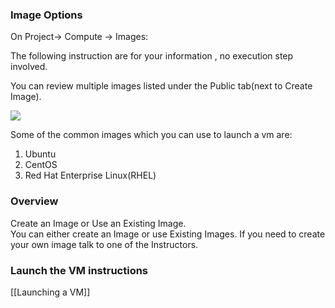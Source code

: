 ### Image Options
On Project-> Compute -> Images:  

The following instruction are for your information , no execution step involved.  
  
You can review multiple images listed under the Public tab(next to Create Image).  

<img src=http://i.imgur.com/odAz5gG.png> 

Some of the common images which you can use to launch a vm are:  
 1. Ubuntu
 2. CentOS
 3. Red Hat Enterprise Linux(RHEL)  

### Overview
Create an Image or Use an Existing Image.    
You can either create an Image or use Existing Images. If you need to create your own image
talk to one of the Instructors.   

### Launch the VM instructions
[[Launching a VM]]
